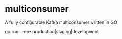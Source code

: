 # multiconsumer
A fully configurable Kafka multiconsumer written in GO

go run . -env production|staging|development
